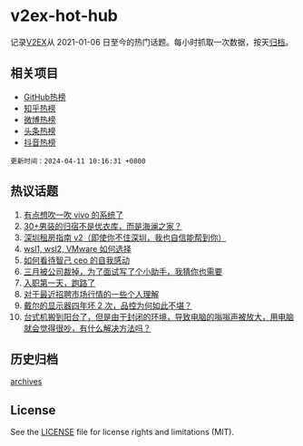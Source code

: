 # v2ex-hot-hub

 记录[V2EX](https://www.v2ex.com/)从 2021-01-06 日至今的热门话题。每小时抓取一次数据，按天[归档](archives)。
 
 ## 相关项目

- [GitHub热榜](https://github.com/it985/github-hot-hub)
- [知乎热榜](https://github.com/it985/zhihu-hot-hub)
- [微博热榜](https://github.com/it985/weibo-hot-hub)
- [头条热榜](https://github.com/it985/toutiao-hot-hub)
- [抖音热榜](https://github.com/it985/douyin-hot-hub)


 `更新时间：2024-04-11 10:16:31 +0800`

## 热议话题

1. [有点想吹一吹 vivo 的系统了](https://www.v2ex.com/t/1031206)
1. [30+男装的归宿不是优衣库，而是海澜之家？](https://www.v2ex.com/t/1031262)
1. [深圳租房指南 v2（即使你不住深圳，我也自信能帮到你）](https://www.v2ex.com/t/1031215)
1. [wsl1, wsl2, VMware 如何选择](https://www.v2ex.com/t/1031241)
1. [如何看待智己 ceo 的自我感动](https://www.v2ex.com/t/1031299)
1. [三月被公司裁掉，为了面试写了个小助手，我猜你也需要](https://www.v2ex.com/t/1031332)
1. [入职第一天，跑路了](https://www.v2ex.com/t/1031302)
1. [对于最近招聘市场行情的一些个人理解](https://www.v2ex.com/t/1031220)
1. [戴尔的显示器四年坏 2 次，品控为何如此不堪？](https://www.v2ex.com/t/1031274)
1. [台式机搬到阳台了，但是由于封闭的环境，导致电脑的嗡嗡声被放大，用电脑就会觉得很吵，有什么解决方法吗？](https://www.v2ex.com/t/1031205)

## 历史归档

[archives](archives)

## License

See the [LICENSE](LICENSE) file for license rights and limitations (MIT).

